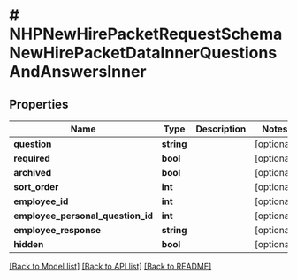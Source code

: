 # # NHPNewHirePacketRequestSchemaNewHirePacketDataInnerQuestionsAndAnswersInner

## Properties

Name | Type | Description | Notes
------------ | ------------- | ------------- | -------------
**question** | **string** |  | [optional]
**required** | **bool** |  | [optional]
**archived** | **bool** |  | [optional]
**sort_order** | **int** |  | [optional]
**employee_id** | **int** |  | [optional]
**employee_personal_question_id** | **int** |  | [optional]
**employee_response** | **string** |  | [optional]
**hidden** | **bool** |  | [optional]

[[Back to Model list]](../../README.md#models) [[Back to API list]](../../README.md#endpoints) [[Back to README]](../../README.md)
